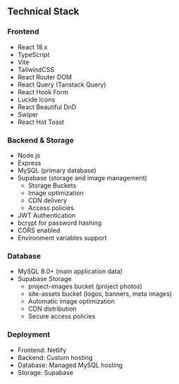 <!-- Previous content remains the same until Technical Stack section -->

## Technical Stack

### Frontend
- React 18.x
- TypeScript
- Vite
- TailwindCSS
- React Router DOM
- React Query (Tanstack Query)
- React Hook Form
- Lucide Icons
- React Beautiful DnD
- Swiper
- React Hot Toast

### Backend & Storage
- Node.js
- Express
- MySQL (primary database)
- Supabase (storage and image management)
  - Storage Buckets
  - Image optimization
  - CDN delivery
  - Access policies
- JWT Authentication
- bcrypt for password hashing
- CORS enabled
- Environment variables support

### Database
- MySQL 8.0+ (main application data)
- Supabase Storage
  - project-images bucket (project photos)
  - site-assets bucket (logos, banners, meta images)
  - Automatic image optimization
  - CDN distribution
  - Secure access policies

### Deployment
- Frontend: Netlify
- Backend: Custom hosting
- Database: Managed MySQL hosting
- Storage: Supabase

<!-- Rest of the content remains the same -->